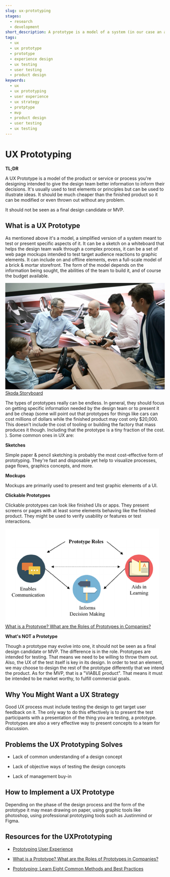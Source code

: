 ```yaml
---
slug: ux-prototyping
stages:
  - research
  - development
short_description: A prototype is a model of a system (in our case an app, web, business process, or UI) built to test elements of the intended system. It is not primarily a final design candidate or MVP.
tags:
  - ux
  - ux prototype
  - prototype
  - experience design
  - ux testing
  - user testing
  - product design
keywords:
  - ux
  - ux prototyping
  - user experience
  - ux strategy
  - protptype
  - mvp
  - product design
  - user testing
  - ux testing
---
```

# UX Prototyping

**TL;DR**

A  UX Prototype is a model of the product or service or process you're designing intended to give the design team better information to inform their decisions. It's usually used to test elements or principles but can be used to illustrate ideas. It should be much cheaper than the finished product so it can be modified or even thrown out without any problem.

It should not be seen as a final design candidate or MVP.

## What is a UX Prototype

As mentioned above it's a model, a simplified version of a system meant to test or present specific aspects of it.  It can be a sketch on a whiteboard that helps the design team walk through a complex process, it can be a set of web page mockups intended to test target audience reactions to graphic elements. It can include on and offline elements, even a full-scale model of a brick & mortar storefront.  The form of the model depends on the information being sought, the abilities of the team to build it, and of course the budget available.

![A simple model of a much more complex system for testing and presenting concepts.](/files/Interior-Design-Team.JPG-1440x960.jpg)
[Skoda Storyboard](https://www.skoda-storyboard.com/en/interior-design-team-jpg/)

The types of prototypes really can be endless. In general, they should focus on getting specific information needed by the design team or to present it and be cheap (some will point out that prototypes for things like cars can cost millions of dollars while the finished product may cost only $20,000. This doesn't include the cost of tooling or building the factory that mass produces it though. Including that the prototype is a tiny fraction of the cost. ). Some common ones in UX are:

**Sketches**

Simple paper & pencil sketching is probably the most cost-effective form of prototyping. They're fast and disposable yet help to visualize processes, page flows, graphics concepts, and more.

**Mockups**

Mockups are primarily used to present and test graphic elements of a UI.

**Clickable Prototypes**

Clickable prototypes can look like finished UIs or apps. They present screens or pages with at least some elements behaving like the finished product. They might be used to verify usability or features or test interactions.

![The form of the prototype is dictated by the role it plays in the design process.](/files/prototype_role.png)
 [What is a Prototype? What are the Roles of Prototypes in Companies?](https://www.researchgate.net/publication/323198004_What_is_a_Prototype_What_are_the_Roles_of_Prototypes_in_Companies)

**What's NOT a Prototype**

Though a prototype may evolve into one, it should not be seen as a final design candidate or MVP.  The difference is in the role. Prototypes are intended for testing. That means we need to be willing to throw them out. Also, the UX of the test itself is key in its design. In order to test an element, we may choose to design the rest of the prototype differently that we intend the product.  As for the MVP, that is a "VIABLE product". That means it must be intended to be market worthy, to fulfill commercial goals.

## Why You Might Want a UX Strategy

Good UX process must include testing the design to get target user feedback on it. The only way to do this effectively is to present the test participants with a presentation of the thing you are testing, a prototype. Prototypes are also a very effective way to present concepts to a team for discussion.

## Problems the UX Prototyping Solves

* Lack of common understanding of a design concept

* Lack of  objective ways of testing the design concepts

* Lack of management buy-in

## How to Implement a UX Prototype

Depending on the phase of the design process and the form of the prototype it may mean drawing on paper, using graphic tools like photoshop, using professional prototyping tools such as Justinmind or Figma.

## Resources for the UXPrototyping

* [Prototyping User Experience ](https://www.uxmatters.com/mt/archives/2019/01/prototyping-user-experience.php)

* [What is a Prototype? What are the Roles of Prototypes in Companies?](https://www.researchgate.net/publication/323198004_What_is_a_Prototype_What_are_the_Roles_of_Prototypes_in_Companies)

* [Prototyping: Learn Eight Common Methods and Best Practices ](https://www.interaction-design.org/literature/article/prototyping-learn-eight-common-methods-and-best-practices)
